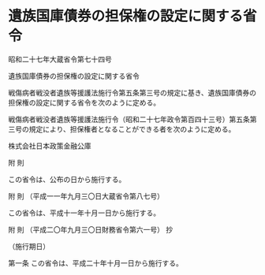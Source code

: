 # 遺族国庫債券の担保権の設定に関する省令

昭和二十七年大蔵省令第七十四号

遺族国庫債券の担保権の設定に関する省令

戦傷病者戦没者遺族等援護法施行令第五条第三号の規定に基き、遺族国庫債券の担保権の設定に関する省令を次のように定める。

戦傷病者戦没者遺族等援護法施行令（昭和二十七年政令第百四十三号）第五条第三号の規定により、担保権者となることができる者を次のように定める。

株式会社日本政策金融公庫

附 則

この省令は、公布の日から施行する。

附 則 （平成一一年九月三〇日大蔵省令第八七号）

この省令は、平成十一年十月一日から施行する。

附 則 （平成二〇年九月三〇日財務省令第六一号） 抄

（施行期日）

第一条 この省令は、平成二十年十月一日から施行する。
